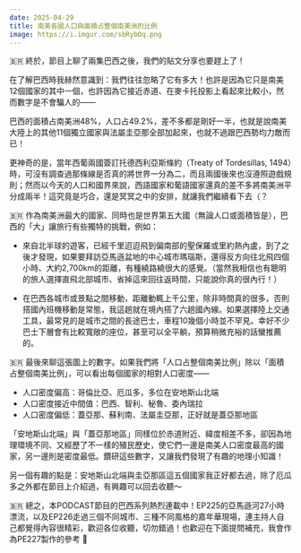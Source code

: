 ```yaml
---
date: 2025-04-29
title: 南美各國人口與面積占整個南美洲的比例
image: https://i.imgur.com/sbRybOq.png
---
```

🇧🇷 終於，節目上聊了兩集巴西之後，我們的貼文分享也要趕上了！

在了解巴西時我赫然意識到：我們往往忽略了它有多大！也許是因為它只是南美12個國家的其中一個，也許因為它接近赤道、在麥卡托投影上看起來比較小，然而數字是不會騙人的——

巴西的面積占南美洲48%，人口占49.2%，差不多都是剛好一半，也就是說南美大陸上的其他11個獨立國家與法屬圭亞那全部加起來，也就不過跟巴西勢均力敵而已！

更神奇的是，當年西葡兩國簽訂托德西利亞斯條約（Treaty of Tordesillas, 1494）時，可沒有調查過那條線是否真的將世界一分為二，而且兩國後來也沒遵照遊戲規則；然而以今天的人口和國界來說，西語國家和葡語國家還真的差不多將南美洲平分成兩半！這究竟是巧合，還是冥冥之中的安排，就讓我們繼續看下去（？

🇧🇷 作為南美洲最大的國家、同時也是世界第五大國（無論人口或面積皆是），巴西的「大」讓旅行有些獨特的挑戰，例如：

- 來自北半球的遊客，已經千里迢迢飛到偏南部的聖保羅或里約熱內盧，到了之後才發現，如果要拜訪亞馬遜盆地的中心城市瑪瑙斯，還得反方向往北飛四個小時、大約2,700km的距離，有種繞路繞很大的感覺。（當然我相信也有聰明的旅人選擇直飛北部城市、省掉這來回往返時間，只能說你真的很內行！）

- 在巴西各城市或景點之間移動，距離動輒上千公里，除非時間真的很多，否則搭國內班機移動是常態，我這趟就在境內搭了六趟國內線。如果選擇陸上交通工具，最常見的是城市之間的長途巴士，車程10幾個小時並不罕見。幸好不少巴士下層會有比較寬敞的座位，甚至可以全平躺，預算稍微充裕的話蠻推薦的。

🇧🇷 最後來聊這張圖上的數字。如果我們將「人口占整個南美比例」除以「面積占整個南美比例」，可以看出每個國家的相對人口密度——

- 人口密度偏高：哥倫比亞、厄瓜多，多位在安地斯山北端
- 人口密度接近中間值：巴西、智利、秘魯、委內瑞拉
- 人口密度偏低：蓋亞那、蘇利南、法屬圭亞那，正好就是蓋亞那地區

「安地斯山北端」與「蓋亞那地區」同樣位於赤道附近、緯度相差不多，卻因為地理環境不同、又經歷了不一樣的殖民歷史，使它們一邊是南美人口密度最高的國家，另一邊則是密度最低。鑽研這些數字，又讓我們發現了有趣的地理小知識！

另一個有趣的點是：安地斯山北端與圭亞那區這五個國家我正好都去過，除了厄瓜多之外都在節目上介紹過，有興趣可以回去收聽～

🇧🇷 總之，本PODCAST節目的巴西系列熱烈連載中！EP225的亞馬遜河27小時漂流，以及EP226走過三個不同城市、三種不同風格的嘉年華現場，連主持人自己都覺得內容很精彩，歡迎各位收聽，切勿錯過！也歡迎在下面提問補充，我會作為PE227製作的參考 🙂